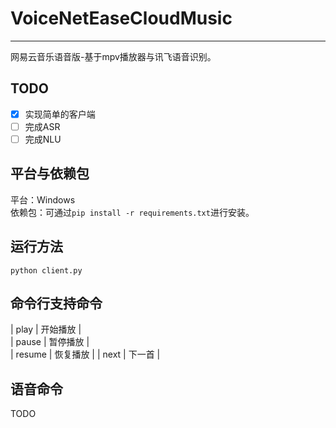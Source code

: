 # VoiceNetEaseCloudMusic

---

网易云音乐语音版-基于mpv播放器与讯飞语音识别。  

## TODO
- [x] 实现简单的客户端
- [ ] 完成ASR
- [ ] 完成NLU

## 平台与依赖包  

平台：Windows  
依赖包：可通过``pip install -r requirements.txt``进行安装。

## 运行方法  

``python client.py``

## 命令行支持命令  

| play        | 开始播放   |   
| pause       | 暂停播放   |   
| resume      | 恢复播放   |
| next        | 下一首     |

## 语音命令  

TODO






